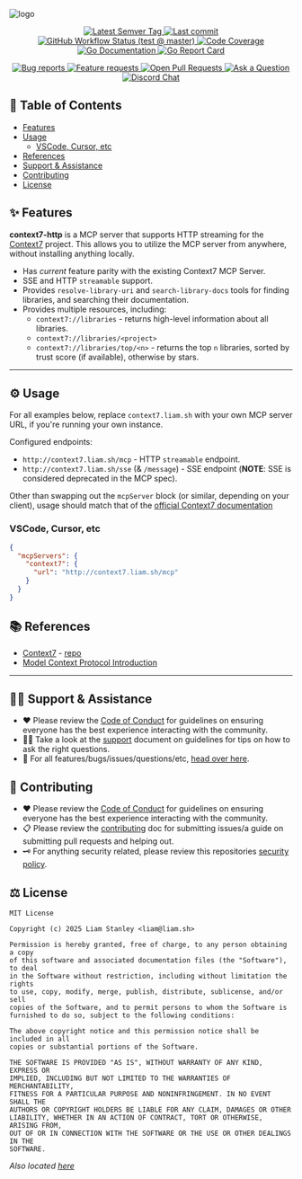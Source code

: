 <!-- template:define:options
{
  "nodescription": true
}
-->
![logo](https://liam.sh/-/gh/svg/lrstanley/context7-http?layout=left&icon=fluent-emoji-flat%3Amagic-wand&icon.width=60&bg=geometric)

<!-- template:begin:header -->
<!-- do not edit anything in this "template" block, its auto-generated -->

<p align="center">
  <a href="https://github.com/lrstanley/context7-http/tags">
    <img title="Latest Semver Tag" src="https://img.shields.io/github/v/tag/lrstanley/context7-http?style=flat-square">
  </a>
  <a href="https://github.com/lrstanley/context7-http/commits/master">
    <img title="Last commit" src="https://img.shields.io/github/last-commit/lrstanley/context7-http?style=flat-square">
  </a>




  <a href="https://github.com/lrstanley/context7-http/actions?query=workflow%3Atest+event%3Apush">
    <img title="GitHub Workflow Status (test @ master)" src="https://img.shields.io/github/actions/workflow/status/lrstanley/context7-http/test.yml?branch=master&label=test&style=flat-square">
  </a>


  <a href="https://codecov.io/gh/lrstanley/context7-http">
    <img title="Code Coverage" src="https://img.shields.io/codecov/c/github/lrstanley/context7-http/master?style=flat-square">
  </a>

  <a href="https://pkg.go.dev/github.com/lrstanley/context7-http">
    <img title="Go Documentation" src="https://pkg.go.dev/badge/github.com/lrstanley/context7-http?style=flat-square">
  </a>
  <a href="https://goreportcard.com/report/github.com/lrstanley/context7-http">
    <img title="Go Report Card" src="https://goreportcard.com/badge/github.com/lrstanley/context7-http?style=flat-square">
  </a>
</p>
<p align="center">
  <a href="https://github.com/lrstanley/context7-http/issues?q=is:open+is:issue+label:bug">
    <img title="Bug reports" src="https://img.shields.io/github/issues/lrstanley/context7-http/bug?label=issues&style=flat-square">
  </a>
  <a href="https://github.com/lrstanley/context7-http/issues?q=is:open+is:issue+label:enhancement">
    <img title="Feature requests" src="https://img.shields.io/github/issues/lrstanley/context7-http/enhancement?label=feature%20requests&style=flat-square">
  </a>
  <a href="https://github.com/lrstanley/context7-http/pulls">
    <img title="Open Pull Requests" src="https://img.shields.io/github/issues-pr/lrstanley/context7-http?label=prs&style=flat-square">
  </a>
  <a href="https://github.com/lrstanley/context7-http/discussions/new?category=q-a">
    <img title="Ask a Question" src="https://img.shields.io/badge/support-ask_a_question!-blue?style=flat-square">
  </a>
  <a href="https://liam.sh/chat"><img src="https://img.shields.io/badge/discord-bytecord-blue.svg?style=flat-square" title="Discord Chat"></a>
</p>
<!-- template:end:header -->

<!-- template:begin:toc -->
<!-- do not edit anything in this "template" block, its auto-generated -->
## :link: Table of Contents

  - [Features](#sparkles-features)
  - [Usage](#gear-usage)
    - [VSCode, Cursor, etc](#vscode-cursor-etc)
  - [References](#books-references)
  - [Support &amp; Assistance](#raising_hand_man-support--assistance)
  - [Contributing](#handshake-contributing)
  - [License](#balance_scale-license)
<!-- template:end:toc -->

## :sparkles: Features

**context7-http** is a MCP server that supports HTTP streaming for the [Context7](https://context7.com) project.
This allows you to utilize the MCP server from anywhere, without installing anything locally.

- Has _current_ feature parity with the existing Context7 MCP Server.
- SSE and HTTP `streamable` support.
- Provides `resolve-library-uri` and `search-library-docs` tools for finding libraries, and searching their documentation.
- Provides multiple resources, including:
  - `context7://libraries` - returns high-level information about all libraries.
  - `context7://libraries/<project>`
  - `context7://libraries/top/<n>` - returns the top `n` libraries, sorted by trust score (if available), otherwise by stars.

---

## :gear: Usage

For all examples below, replace `context7.liam.sh` with your own MCP server URL, if you're running your own instance.

Configured endpoints:

- `http://context7.liam.sh/mcp` - HTTP `streamable` endpoint.
- `http://context7.liam.sh/sse` (& `/message`) - SSE endpoint (**NOTE**: SSE is considered deprecated in the MCP spec).

Other than swapping out the `mcpServer` block (or similar, depending on your client), usage should match that of the
[official Context7 documentation](https://github.com/upstash/context7#-with-context7)

### VSCode, Cursor, etc

```json
{
  "mcpServers": {
    "context7": {
      "url": "http://context7.liam.sh/mcp"
    }
  }
}
```

## :books: References

- [Context7](https://context7.com) - [repo](https://github.com/upstash/context7)
- [Model Context Protocol Introduction](https://modelcontextprotocol.io/introduction)

---

<!-- template:begin:support -->
<!-- do not edit anything in this "template" block, its auto-generated -->
## :raising_hand_man: Support & Assistance

* :heart: Please review the [Code of Conduct](.github/CODE_OF_CONDUCT.md) for
     guidelines on ensuring everyone has the best experience interacting with
     the community.
* :raising_hand_man: Take a look at the [support](.github/SUPPORT.md) document on
     guidelines for tips on how to ask the right questions.
* :lady_beetle: For all features/bugs/issues/questions/etc, [head over here](https://github.com/lrstanley/context7-http/issues/new/choose).
<!-- template:end:support -->

<!-- template:begin:contributing -->
<!-- do not edit anything in this "template" block, its auto-generated -->
## :handshake: Contributing

* :heart: Please review the [Code of Conduct](.github/CODE_OF_CONDUCT.md) for guidelines
     on ensuring everyone has the best experience interacting with the
    community.
* :clipboard: Please review the [contributing](.github/CONTRIBUTING.md) doc for submitting
     issues/a guide on submitting pull requests and helping out.
* :old_key: For anything security related, please review this repositories [security policy](https://github.com/lrstanley/context7-http/security/policy).
<!-- template:end:contributing -->

<!-- template:begin:license -->
<!-- do not edit anything in this "template" block, its auto-generated -->
## :balance_scale: License

```
MIT License

Copyright (c) 2025 Liam Stanley <liam@liam.sh>

Permission is hereby granted, free of charge, to any person obtaining a copy
of this software and associated documentation files (the "Software"), to deal
in the Software without restriction, including without limitation the rights
to use, copy, modify, merge, publish, distribute, sublicense, and/or sell
copies of the Software, and to permit persons to whom the Software is
furnished to do so, subject to the following conditions:

The above copyright notice and this permission notice shall be included in all
copies or substantial portions of the Software.

THE SOFTWARE IS PROVIDED "AS IS", WITHOUT WARRANTY OF ANY KIND, EXPRESS OR
IMPLIED, INCLUDING BUT NOT LIMITED TO THE WARRANTIES OF MERCHANTABILITY,
FITNESS FOR A PARTICULAR PURPOSE AND NONINFRINGEMENT. IN NO EVENT SHALL THE
AUTHORS OR COPYRIGHT HOLDERS BE LIABLE FOR ANY CLAIM, DAMAGES OR OTHER
LIABILITY, WHETHER IN AN ACTION OF CONTRACT, TORT OR OTHERWISE, ARISING FROM,
OUT OF OR IN CONNECTION WITH THE SOFTWARE OR THE USE OR OTHER DEALINGS IN THE
SOFTWARE.
```

_Also located [here](LICENSE)_
<!-- template:end:license -->
